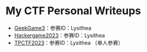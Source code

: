 # My CTF Personal Writeups

- [GeekGame3](https://github.com/RibomBalt/CTF-GG3-HG2023-Personal-Writeup/tree/GG3)：参赛ID：Lysithea
- [Hackergame2023](https://github.com/RibomBalt/CTF-GG3-HG2023-Personal-Writeup/tree/HG2023)：参赛ID：Lysithea
- [TPCTF2023](https://github.com/RibomBalt/CTF-GG3-HG2023-Personal-Writeup/tree/TPCTF2023)：参赛ID：Lysithea （单人参赛）
